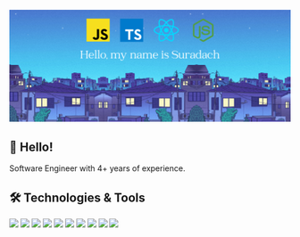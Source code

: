 [![Header](https://raw.githubusercontent.com/suradachk/suradachk/main/public/images/suradachk-bg.png?raw=true "Header")](https://suradachk.com)


## 👋 Hello! 
Software Engineer with 4+ years of experience.


## 🛠️ Technologies & Tools
![](https://img.shields.io/badge/Code-JavaScript-informational?style=flat&color=informational&logo=javascript)
![](https://img.shields.io/badge/Code-TypeScript-informational?style=flat&color=informational&logo=typescript)
![](https://img.shields.io/badge/Code-React-informational?style=flat&color=informational&logo=react)
![](https://img.shields.io/badge/Code-Node-informational?style=flat&color=informational&logo=node.js)
![](https://img.shields.io/badge/Code-Html-informational?style=flat&color=informational&logo=html5)
![](https://img.shields.io/badge/Code-CSS-informational?style=flat&color=informational&logo=css3)
![](https://img.shields.io/badge/Lib-Nestjs-informational?style=flat&color=red&logo=nestjs)
![](https://img.shields.io/badge/ORM-Prisma-informational?style=flat&color=yellow&logo=prisma)
![](https://img.shields.io/badge/DB-Mongodb-informational?style=flat&color=green&logo=mongodb)
![](https://img.shields.io/badge/DB-Postgresql-informational?style=flat&color=green&logo=postgresql)

